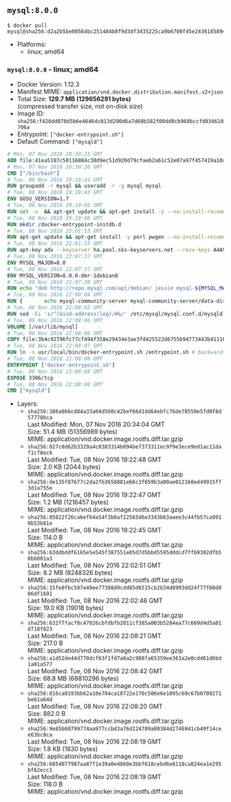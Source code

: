 ## `mysql:8.0.0`

```console
$ docker pull mysql@sha256:d2a2b5be00564bc251484b8f9d3df3435225ca9b6700f45e2436185894c8f69f
```

-	Platforms:
	-	linux; amd64

### `mysql:8.0.0` - linux; amd64

-	Docker Version: 1.12.3
-	Manifest MIME: `application/vnd.docker.distribution.manifest.v2+json`
-	Total Size: **129.7 MB (129656291 bytes)**  
	(compressed transfer size, not on-disk size)
-	Image ID: `sha256:f426dd070d5b6e4646dc013d290d6a7d60b582f00dd0cb968bccfd034610706a`
-	Entrypoint: `["docker-entrypoint.sh"]`
-	Default Command: `["mysqld"]`

```dockerfile
# Mon, 07 Nov 2016 20:30:25 GMT
ADD file:41ea5187c50116884c38d9ec51d920d79cfaeb2a61c52e07a97f457419a10a4f in / 
# Mon, 07 Nov 2016 20:30:26 GMT
CMD ["/bin/bash"]
# Tue, 08 Nov 2016 19:18:43 GMT
RUN groupadd -r mysql && useradd -r -g mysql mysql
# Tue, 08 Nov 2016 19:18:43 GMT
ENV GOSU_VERSION=1.7
# Tue, 08 Nov 2016 19:19:05 GMT
RUN set -x 	&& apt-get update && apt-get install -y --no-install-recommends ca-certificates wget && rm -rf /var/lib/apt/lists/* 	&& wget -O /usr/local/bin/gosu "https://github.com/tianon/gosu/releases/download/$GOSU_VERSION/gosu-$(dpkg --print-architecture)" 	&& wget -O /usr/local/bin/gosu.asc "https://github.com/tianon/gosu/releases/download/$GOSU_VERSION/gosu-$(dpkg --print-architecture).asc" 	&& export GNUPGHOME="$(mktemp -d)" 	&& gpg --keyserver ha.pool.sks-keyservers.net --recv-keys B42F6819007F00F88E364FD4036A9C25BF357DD4 	&& gpg --batch --verify /usr/local/bin/gosu.asc /usr/local/bin/gosu 	&& rm -r "$GNUPGHOME" /usr/local/bin/gosu.asc 	&& chmod +x /usr/local/bin/gosu 	&& gosu nobody true 	&& apt-get purge -y --auto-remove ca-certificates wget
# Tue, 08 Nov 2016 19:19:06 GMT
RUN mkdir /docker-entrypoint-initdb.d
# Tue, 08 Nov 2016 22:01:53 GMT
RUN apt-get update && apt-get install -y perl pwgen --no-install-recommends && rm -rf /var/lib/apt/lists/*
# Tue, 08 Nov 2016 22:01:55 GMT
RUN apt-key adv --keyserver ha.pool.sks-keyservers.net --recv-keys A4A9406876FCBD3C456770C88C718D3B5072E1F5
# Tue, 08 Nov 2016 22:07:37 GMT
ENV MYSQL_MAJOR=8.0
# Tue, 08 Nov 2016 22:07:37 GMT
ENV MYSQL_VERSION=8.0.0-dmr-1debian8
# Tue, 08 Nov 2016 22:07:38 GMT
RUN echo "deb http://repo.mysql.com/apt/debian/ jessie mysql-${MYSQL_MAJOR}" > /etc/apt/sources.list.d/mysql.list
# Tue, 08 Nov 2016 22:08:04 GMT
RUN { 		echo mysql-community-server mysql-community-server/data-dir select ''; 		echo mysql-community-server mysql-community-server/root-pass password ''; 		echo mysql-community-server mysql-community-server/re-root-pass password ''; 		echo mysql-community-server mysql-community-server/remove-test-db select false; 	} | debconf-set-selections 	&& apt-get update && apt-get install -y mysql-server="${MYSQL_VERSION}" && rm -rf /var/lib/apt/lists/* 	&& rm -rf /var/lib/mysql && mkdir -p /var/lib/mysql /var/run/mysqld 	&& chown -R mysql:mysql /var/lib/mysql /var/run/mysqld 	&& chmod 777 /var/run/mysqld
# Tue, 08 Nov 2016 22:08:05 GMT
RUN sed -Ei 's/^(bind-address|log)/#&/' /etc/mysql/mysql.conf.d/mysqld.cnf 	&& echo '[mysqld]\nskip-host-cache\nskip-name-resolve' > /etc/mysql/conf.d/docker.cnf
# Tue, 08 Nov 2016 22:08:06 GMT
VOLUME [/var/lib/mysql]
# Tue, 08 Nov 2016 22:08:06 GMT
COPY file:3b4c92796fc77cf494f358e29434e3ae3fd425522d6755b94773443b411169f6 in /usr/local/bin/ 
# Tue, 08 Nov 2016 22:08:07 GMT
RUN ln -s usr/local/bin/docker-entrypoint.sh /entrypoint.sh # backwards compat
# Tue, 08 Nov 2016 22:08:08 GMT
ENTRYPOINT ["docker-entrypoint.sh"]
# Tue, 08 Nov 2016 22:08:08 GMT
EXPOSE 3306/tcp
# Tue, 08 Nov 2016 22:08:08 GMT
CMD ["mysqld"]
```

-	Layers:
	-	`sha256:386a066cd84a33a04d560c42bef66d1dd64ebfc76de78550e5fd0f8d57778bca`  
		Last Modified: Mon, 07 Nov 2016 20:34:04 GMT  
		Size: 51.4 MB (51356989 bytes)  
		MIME: application/vnd.docker.image.rootfs.diff.tar.gzip
	-	`sha256:827c8d62b3329a4c0383314b094be7373311ec9f9e3ece9ed1ac11daf1c78ec6`  
		Last Modified: Tue, 08 Nov 2016 19:22:48 GMT  
		Size: 2.0 KB (2044 bytes)  
		MIME: application/vnd.docker.image.rootfs.diff.tar.gzip
	-	`sha256:de135f87677c2da2fb3658881e66c3f659b3a00ae012160ed49915ff3d1a755e`  
		Last Modified: Tue, 08 Nov 2016 19:22:47 GMT  
		Size: 1.2 MB (1216457 bytes)  
		MIME: application/vnd.docker.image.rootfs.diff.tar.gzip
	-	`sha256:05822f26ca6ef64a54f3b0af22565d6e3343b63aaee3c44fb57ca9910b53b81e`  
		Last Modified: Tue, 08 Nov 2016 19:22:45 GMT  
		Size: 114.0 B  
		MIME: application/vnd.docker.image.rootfs.diff.tar.gzip
	-	`sha256:63ddbddf6165e5e545f387551e05d7d5bbd5595dddcd7ffb9302dfb50bb001a3`  
		Last Modified: Tue, 08 Nov 2016 22:02:51 GMT  
		Size: 8.2 MB (8248326 bytes)  
		MIME: application/vnd.docker.image.rootfs.diff.tar.gzip
	-	`sha256:15fe0fbc587e49ee77308d9cdd85d6515cb2b34d8993dd24f77f60d806df1691`  
		Last Modified: Tue, 08 Nov 2016 22:02:46 GMT  
		Size: 19.0 KB (19018 bytes)  
		MIME: application/vnd.docker.image.rootfs.diff.tar.gzip
	-	`sha256:632f7facf8c47026cbfdbfb2011cf385a003b5284ea77c669d4d5a01d718f823`  
		Last Modified: Tue, 08 Nov 2016 22:08:21 GMT  
		Size: 217.0 B  
		MIME: application/vnd.docker.image.rootfs.diff.tar.gzip
	-	`sha256:a1d52de44d770dcf63f1fd7a8a2c908fa65359ee363a2e0cdd61d6bd1a01a577`  
		Last Modified: Tue, 08 Nov 2016 22:08:42 GMT  
		Size: 68.8 MB (68810296 bytes)  
		MIME: application/vnd.docker.image.rootfs.diff.tar.gzip
	-	`sha256:816ca0193bb62a10e704ca10722e170c506e6e1095c69c67b0709271be61a64d`  
		Last Modified: Tue, 08 Nov 2016 22:08:20 GMT  
		Size: 882.0 B  
		MIME: application/vnd.docker.image.rootfs.diff.tar.gzip
	-	`sha256:9e85b60799774aa977ccbd3a76d224709a80384d2746941cb49f14cee63bc8ca`  
		Last Modified: Tue, 08 Nov 2016 22:08:19 GMT  
		Size: 1.8 KB (1830 bytes)  
		MIME: application/vnd.docker.image.rootfs.diff.tar.gzip
	-	`sha256:6854077987aa87f1e39a0e4860e3bbf618cebd6e8118ca824ea1e295bf62ecc1`  
		Last Modified: Tue, 08 Nov 2016 22:08:19 GMT  
		Size: 118.0 B  
		MIME: application/vnd.docker.image.rootfs.diff.tar.gzip
